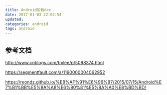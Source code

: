 ```yaml
---
title: Android加载dex
date: 2017-01-03 22:02:54
updated:
categories: android
tags: android
---
```


## 参考文档
<http://www.cnblogs.com/tmlee/p/5098374.html>

<https://segmentfault.com/a/1190000004062952>

<https://reondz.github.io/%E8%AF%91%E6%96%87/2015/07/15/Android%E7%B1%BB%E5%8A%A8%E6%80%81%E5%8A%A0%E8%BD%BD/>